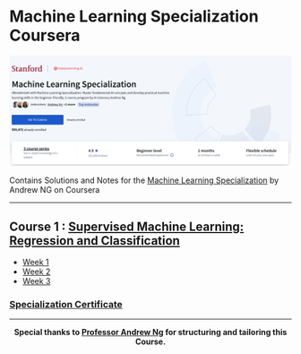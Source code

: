 # Machine Learning Specialization Coursera


![](/resources/title-head.png)

Contains Solutions and Notes for the [Machine Learning Specialization](https://www.coursera.org/specializations/machine-learning-introduction) by Andrew NG on Coursera 

<hr/>

## Course 1 : [Supervised Machine Learning: Regression and Classification](https://github.com/santpa987/coursera-machine-learning-specialization/tree/main/C1%20-%20Supervised%20Machine%20Learning%20-%20Regression%20and%20Classification)

- [Week 1](https://github.com/santpa987/coursera-machine-learning-specialization/tree/main/C1%20-%20Supervised%20Machine%20Learning%20-%20Regression%20and%20Classification/week1%20)
- [Week 2](https://github.com/santpa987/coursera-machine-learning-specialization/tree/main/C1%20-%20Supervised%20Machine%20Learning%20-%20Regression%20and%20Classification/week2%20)
- [Week 3](https://github.com/santpa987/coursera-machine-learning-specialization/tree/main/C1%20-%20Supervised%20Machine%20Learning%20-%20Regression%20and%20Classification/week3%20)

### [Specialization Certificate](https://coursera.org/share/4833e4328133e5b269618c7e7bd4204a)


<hr/>

<div align="center">

**Special thanks to [Professor Andrew Ng](https://www.andrewng.org/) for structuring and tailoring this Course.**
